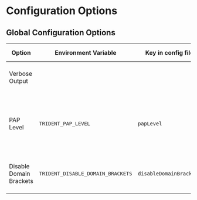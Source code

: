 # Configuration Options

## Global Configuration Options

| Option                  | Environment Variable              | Key in config file      | Command Line Flag           | Description                                                             | Possible Values                           | Default Value |
|-------------------------|-----------------------------------|-------------------------|-----------------------------|-------------------------------------------------------------------------|-------------------------------------------|---------------|
| Verbose Output          |                                   |                         | `--verbose`, `-v`           | Whether to output verbose information.                                  | `true`, `false`                           | `false`       |
| PAP Level               | `TRIDENT_PAP_LEVEL`               | `papLevel`              | `--pap-level`               | The environment level of the Permissible Actions Protocol (PAP) to use. | `RED`, `AMBER`, `GREEN`, `CLEAR`, `WHITE` | `WHITE`       |
| Disable Domain Brackets | `TRIDENT_DISABLE_DOMAIN_BRACKETS` | `disableDomainBrackets` | `--disable-domain-brackets` | Whether to disable the use of domain brackets.                          | `true`, `false`                           | `false`       |
